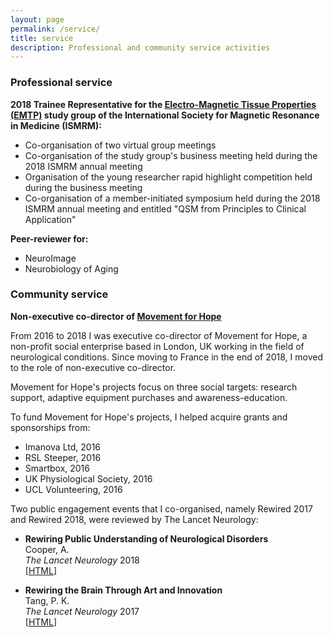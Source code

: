 ```yaml
---
layout: page
permalink: /service/
title: service
description: Professional and community service activities
---
```


### Professional service
**2018 Trainee Representative for the [Electro-Magnetic Tissue Properties (EMTP)](https://www.ismrm.org/study-groups/electro-magnetic-tissue-properties/) study group of the International Society for Magnetic Resonance in Medicine (ISMRM):**
* Co-organisation of two virtual group meetings
* Co-organisation of the study group's business meeting held during the 2018 ISMRM annual meeting
* Organisation of the young researcher rapid highlight competition held during the business meeting
* Co-organisation of a member-initiated symposium held during the 2018 ISMRM annual meeting and entitled "QSM from Principles to Clinical Application"

**Peer-reviewer for:**
* NeuroImage
* Neurobiology of Aging

### Community service
**Non-executive co-director of [Movement for Hope](http://www.movementforhope.org/)**

From 2016 to 2018 I was executive co-director of Movement for Hope, a non-profit social enterprise based in London, UK working in the field of neurological conditions. Since moving to France in the end of 2018, I moved to the role of non-executive co-director.

Movement for Hope's projects focus on three social targets: research support, adaptive equipment purchases and awareness-education. 

To fund Movement for Hope's projects, I helped acquire grants and sponsorships from:
* Imanova Ltd, 2016
* RSL Steeper, 2016
* Smartbox, 2016
* UK Physiological Society, 2016
* UCL Volunteering, 2016

Two public engagement events that I co-organised, namely Rewired 2017 and Rewired 2018, were reviewed by The Lancet Neurology:

* **Rewiring Public Understanding of Neurological Disorders**<br>Cooper, A. <br>*The Lancet Neurology* 2018<br>[<a href="https://doi.org/10.1016/S1474-4422(18)30452-6" target="_blank">HTML</a>]

* **Rewiring the Brain Through Art and Innovation**<br>Tang, P. K.<br>*The Lancet Neurology* 2017<br>[<a href="https://doi.org/10.1016/S1474-4422(17)30120-5" target="_blank">HTML</a>]


